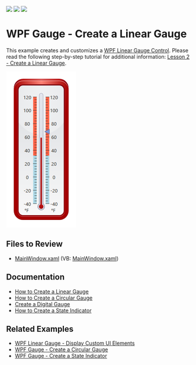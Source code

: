 <!-- default badges list -->
![](https://img.shields.io/endpoint?url=https://codecentral.devexpress.com/api/v1/VersionRange/128570514/22.2.2%2B)
[![](https://img.shields.io/badge/Open_in_DevExpress_Support_Center-FF7200?style=flat-square&logo=DevExpress&logoColor=white)](https://supportcenter.devexpress.com/ticket/details/E3254)
[![](https://img.shields.io/badge/📖_How_to_use_DevExpress_Examples-e9f6fc?style=flat-square)](https://docs.devexpress.com/GeneralInformation/403183)
<!-- default badges end -->

# WPF Gauge - Create a Linear Gauge

This example creates and customizes a [WPF Linear Gauge Control](https://docs.devexpress.com/WPF/DevExpress.Xpf.Gauges.LinearGaugeControl). Please read the following step-by-step tutorial for additional information: [Lesson 2 - Create a Linear Gauge](https://docs.devexpress.com/WPF/9801/controls-and-libraries/gauge-controls/getting-started/lesson-2-create-a-linear-gauge).

![WPF Linear Gauge, DevExpress](https://raw.githubusercontent.com/DevExpress-Examples/wpf-tutorial-create-linear-gauge/22.2.2%2B/i/wpf-linear-gauge-devexpress.png)


## Files to Review

* [MainWindow.xaml](./CS/DXGauges_Linear/MainWindow.xaml) (VB: [MainWindow.xaml](./VB/DXGauges_Linear/MainWindow.xaml))


## Documentation

* [How to Create a Linear Gauge](https://docs.devexpress.com/WPF/9801/controls-and-libraries/gauge-controls/getting-started/lesson-2-create-a-linear-gauge)
* [How to Create a Circular Gauge](https://docs.devexpress.com/WPF/9800/controls-and-libraries/gauge-controls/getting-started/lesson-1-create-a-circular-gauge)
* [Create a Digital Gauge](https://docs.devexpress.com/WPF/10664/controls-and-libraries/gauge-controls/getting-started/lesson-3-create-a-digital-gauge)
* [How to Create a State Indicator](https://docs.devexpress.com/WPF/10665/controls-and-libraries/gauge-controls/getting-started/lesson-4-create-a-state-indicator)


## Related Examples

* [WPF Linear Gauge - Display Custom UI Elements](https://github.com/DevExpress-Examples/wpf-linear-gauge-display-custom-ui-elements)
* [WPF Gauge - Create a Circular Gauge](https://github.com/DevExpress-Examples/wpf-create-circular-gauge-control)
* [WPF Gauge - Create a State Indicator](https://github.com/DevExpress-Examples/wpf-gauge-create-state-indicator)
